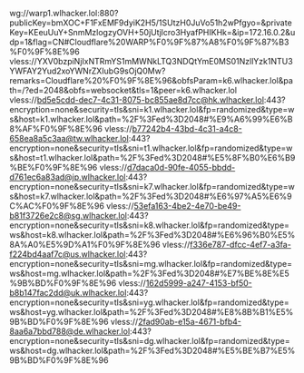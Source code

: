 wg://warp1.wlhacker.lol:880?publicKey=bmXOC+F1FxEMF9dyiK2H5/1SUtzH0JuVo51h2wPfgyo=&privateKey=KEeuUuY+SnmMzlogzyOVH+50jUtjlcro3HyafPHIKHk=&ip=172.16.0.2&udp=1&flag=CN#Cloudflare%20WARP%F0%9F%87%A8%F0%9F%87%B3%F0%9F%8E%96
vless://YXV0bzpiNjIxNTRmYS1mMWNkLTQ3NDQtYmE0MS01NzllYzk1NTU3YWFAY2Yud2xoYWNrZXIubG9sOjQ0Mw?remarks=Cloudflare%20%F0%9F%8E%96&obfsParam=k6.wlhacker.lol&path=/?ed=2048&obfs=websocket&tls=1&peer=k6.wlhacker.lol
vless://bd5e5cdd-dec7-4c31-8075-bc855ae8d7cc@hk.wlhacker.lol:443?encryption=none&security=tls&sni=k1.wlhacker.lol&fp=randomized&type=ws&host=k1.wlhacker.lol&path=%2F%3Fed%3D2048#%E9%A6%99%E6%B8%AF%F0%9F%8E%96
vless://b77242b4-43bd-4c31-a4c8-658ea8a5c3aa@tw.wlhacker.lol:443?encryption=none&security=tls&sni=t1.wlhacker.lol&fp=randomized&type=ws&host=t1.wlhacker.lol&path=%2F%3Fed%3D2048#%E5%8F%B0%E6%B9%BE%F0%9F%8E%96
vless://d7daca0d-90fe-4055-bbdd-d761ec6a83ad@jp.wlhacker.lol:443?encryption=none&security=tls&sni=k7.wlhacker.lol&fp=randomized&type=ws&host=k7.wlhacker.lol&path=%2F%3Fed%3D2048#%E6%97%A5%E6%9C%AC%F0%9F%8E%96
vless://53efa163-4be2-4e70-be49-b81f3726e2c8@sg.wlhacker.lol:443?encryption=none&security=tls&sni=k8.wlhacker.lol&fp=randomized&type=ws&host=k8.wlhacker.lol&path=%2F%3Fed%3D2048#%E6%96%B0%E5%8A%A0%E5%9D%A1%F0%9F%8E%96
vless://f336e787-dfcc-4ef7-a3fa-f224bd4aaf7c@us.wlhacker.lol:443?encryption=none&security=tls&sni=mg.wlhacker.lol&fp=randomized&type=ws&host=mg.wlhacker.lol&path=%2F%3Fed%3D2048#%E7%BE%8E%E5%9B%BD%F0%9F%8E%96
vless://162d5999-a247-4153-bf50-b8b147fac2dd@uk.wlhacker.lol:443?encryption=none&security=tls&sni=yg.wlhacker.lol&fp=randomized&type=ws&host=yg.wlhacker.lol&path=%2F%3Fed%3D2048#%E8%8B%B1%E5%9B%BD%F0%9F%8E%96
vless://2fad90ab-e15a-4671-bfb4-8aa6a7bbd788@de.wlhacker.lol:443?encryption=none&security=tls&sni=dg.wlhacker.lol&fp=randomized&type=ws&host=dg.wlhacker.lol&path=%2F%3Fed%3D2048#%E5%BE%B7%E5%9B%BD%F0%9F%8E%96
